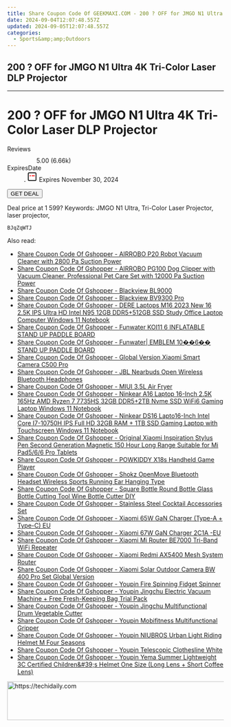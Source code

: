 ```yaml
---
title: Share Coupon Code Of GEEKMAXI.COM - 200 ? OFF for JMGO N1 Ultra 4K Tri-Color Laser DLP Projector
date: 2024-09-04T12:07:48.557Z
updated: 2024-09-05T12:07:48.557Z
categories:
  - Sports&amp;amp;Outdoors
---
```


## 200 ? OFF for JMGO N1 Ultra 4K Tri-Color Laser DLP Projector

<hr>
<main class="px-4 py-6 sm:p-6 md:px-8 md:py-10">
  <div class="mx-auto grid max-w-4xl grid-cols-1 lg:max-w-5xl lg:grid-cols-2 lg:gap-x-20">
    <div class="relative col-start-1 row-start-1 flex flex-col-reverse rounded-lg bg-gradient-to-t from-black/75 via-black/0 p-3 sm:row-start-2 sm:bg-none sm:p-0 lg:row-start-1">
      <h1 class="mt-1 text-lg font-semibold text-white sm:text-slate-900 md:text-2xl dark:sm:text-white">200 ? OFF for JMGO N1 Ultra 4K Tri-Color Laser DLP Projector</h1>
    </div>
        <dl class="row-start-2 mt-4 flex items-center text-xs font-medium sm:row-start-3 sm:mt-1 md:mt-2.5 lg:row-start-2">
      <dt class="sr-only">Reviews</dt>
      <dd class="flex items-center text-indigo-600 dark:text-indigo-400">
        <svg width="24" height="24" fill="none" aria-hidden="true" class="mr-1 stroke-current dark:stroke-indigo-500">
          <path d="m12 5 2 5h5l-4 4 2.103 5L12 16l-5.103 3L9 14l-4-4h5l2-5Z" stroke-width="2" stroke-linecap="round" stroke-linejoin="round" />
        </svg>
        <span>5.00 <span class="font-normal text-slate-400">(6.66k)</span></span>
      </dd>
      <dt class="sr-only">ExpiresDate</dt>
      <dd class="flex items-center">
        <svg width="2" height="2" aria-hidden="true" fill="currentColor" class="mx-3 text-slate-300">
          <circle cx="1" cy="1" r="1" />
        </svg>
        <svg width="24" height="24" viewBox="0 0 24 24" fill="none" stroke="currentColor" stroke-width="2">
          <rect x="3" y="3" width="18" height="18" rx="2" fill="#fff" />
          <path d="M6 10L18 10" stroke="red" stroke-width="2" fill="none" />
          <path d="M10 6L10 18" stroke="#fff" stroke-width="2" fill="none" />
        </svg>
        Expires November 30, 2024      </dd>
    </dl>
    <div class="col-start-1 row-start-3 mt-4 self-center sm:col-start-2 sm:row-span-2 sm:row-start-2 sm:mt-0 lg:col-start-1 lg:row-start-3 lg:row-end-4 lg:mt-6">
      <button type="button" onClick="javascript:window.open(decodeURIComponent('https%3A%2F%2Fwww.shareasale.com%2Fu.cfm%3Fd%3D1112773%26m%3D77450%26u%3D4338022'), '_blank');void(0);" class="rounded-lg bg-red-600 px-3 py-2 text-sm font-medium leading-6 text-white">GET DEAL</button>
    </div>
    <p class="col-start-1 mt-4 text-sm leading-6 sm:col-span-2 lg:col-span-1 lg:row-start-4 lg:mt-6 dark:text-slate-400">Deal price at 1 599? Keywords: JMGO N1 Ultra, Tri-Color Laser Projector, laser projector,</p>
    <p class="mt-4">
      <code class="bg-purple-900 p-4 text-sm font-bold tracking-widest text-white">BJqZqWTJ</code>
    </p>
  </div>
</main>
<span class="atpl-alsoreadstyle">Also read:</span>
<div><ul>
<li><a href="https://coupons.techidaily.com/coupon-1118587-share-97331-sale/"><u>Share Coupon Code Of Gshopper - AIRROBO P20 Robot Vacuum Cleaner with 2800 Pa Suction Power</u></a></li>
<li><a href="https://coupons.techidaily.com/coupon-1118586-share-97331-sale/"><u>Share Coupon Code Of Gshopper - AIRROBO PG100 Dog Clipper with Vacuum Cleaner, Professional Pet Care Set with 12000 Pa Suction Power</u></a></li>
<li><a href="https://coupons.techidaily.com/coupon-1118582-share-97331-sale/"><u>Share Coupon Code Of Gshopper - Blackview BL9000</u></a></li>
<li><a href="https://coupons.techidaily.com/coupon-1118583-share-97331-sale/"><u>Share Coupon Code Of Gshopper - Blackview BV9300 Pro</u></a></li>
<li><a href="https://coupons.techidaily.com/coupon-1118577-share-97331-sale/"><u>Share Coupon Code Of Gshopper - DERE Laptops M16 2023 New 16  2.5K IPS Ultra HD Intel N95 12GB DDR5+512GB SSD Study Office Laptop Computer Windows 11 Notebook</u></a></li>
<li><a href="https://coupons.techidaily.com/coupon-1118599-share-97331-sale/"><u>Share Coupon Code Of Gshopper - Funwater KOI11 6 INFLATABLE STAND UP PADDLE BOARD</u></a></li>
<li><a href="https://coupons.techidaily.com/coupon-1118600-share-97331-sale/"><u>Share Coupon Code Of Gshopper - Funwater| EMBLEM 10��6�� STAND UP PADDLE BOARD</u></a></li>
<li><a href="https://coupons.techidaily.com/coupon-1118597-share-97331-sale/"><u>Share Coupon Code Of Gshopper - Global Version Xiaomi Smart Camera C500 Pro</u></a></li>
<li><a href="https://coupons.techidaily.com/coupon-1118581-share-97331-sale/"><u>Share Coupon Code Of Gshopper - JBL Nearbuds Open Wireless Bluetooth Headphones</u></a></li>
<li><a href="https://coupons.techidaily.com/coupon-1118527-share-97331-sale/"><u>Share Coupon Code Of Gshopper - MIUI 3.5L Air Fryer</u></a></li>
<li><a href="https://coupons.techidaily.com/coupon-1118575-share-97331-sale/"><u>Share Coupon Code Of Gshopper - Ninkear A16 Laptop 16-Inch 2.5K 165Hz AMD Ryzen 7 7735HS 32GB DDR5+2TB Nvme SSD WiFi6 Gaming Laptop Windows 11 Notebook</u></a></li>
<li><a href="https://coupons.techidaily.com/coupon-1118576-share-97331-sale/"><u>Share Coupon Code Of Gshopper - Ninkear DS16 Lapto16-Inch Intel Core I7-10750H IPS Full HD 32GB RAM + 1TB SSD Gaming Laptop with Touchscreen Windows 11 Notebook</u></a></li>
<li><a href="https://coupons.techidaily.com/coupon-1118525-share-97331-sale/"><u>Share Coupon Code Of Gshopper - Original Xiaomi Inspiration Stylus Pen Second Generation Magnetic 150 Hour Long Range Suitable for Mi Pad5/6/6 Pro Tablets</u></a></li>
<li><a href="https://coupons.techidaily.com/coupon-1118526-share-97331-sale/"><u>Share Coupon Code Of Gshopper - POWKIDDY X18s Handheld Game Player</u></a></li>
<li><a href="https://coupons.techidaily.com/coupon-1118585-share-97331-sale/"><u>Share Coupon Code Of Gshopper - Shokz OpenMove Bluetooth Headset Wireless Sports Running Ear Hanging Type</u></a></li>
<li><a href="https://coupons.techidaily.com/coupon-1118598-share-97331-sale/"><u>Share Coupon Code Of Gshopper - Square Bottle Round Bottle Glass Bottle Cutting Tool Wine Bottle Cutter DIY</u></a></li>
<li><a href="https://coupons.techidaily.com/coupon-1118584-share-97331-sale/"><u>Share Coupon Code Of Gshopper - Stainless Steel Cocktail Accessories Set</u></a></li>
<li><a href="https://coupons.techidaily.com/coupon-1118596-share-97331-sale/"><u>Share Coupon Code Of Gshopper - Xiaomi 65W GaN Charger (Type-A + Type-C) EU</u></a></li>
<li><a href="https://coupons.techidaily.com/coupon-1118595-share-97331-sale/"><u>Share Coupon Code Of Gshopper - Xiaomi 67W GaN Charger 2C1A -EU</u></a></li>
<li><a href="https://coupons.techidaily.com/coupon-1118579-share-97331-sale/"><u>Share Coupon Code Of Gshopper - Xiaomi Mi Router BE7000 Tri-Band WiFi Repeater</u></a></li>
<li><a href="https://coupons.techidaily.com/coupon-1118580-share-97331-sale/"><u>Share Coupon Code Of Gshopper - Xiaomi Redmi AX5400 Mesh System Router</u></a></li>
<li><a href="https://coupons.techidaily.com/coupon-1118578-share-97331-sale/"><u>Share Coupon Code Of Gshopper - Xiaomi Solar Outdoor Camera BW 400 Pro Set Global Version</u></a></li>
<li><a href="https://coupons.techidaily.com/coupon-1118594-share-97331-sale/"><u>Share Coupon Code Of Gshopper - Youpin Fire Spinning Fidget Spinner</u></a></li>
<li><a href="https://coupons.techidaily.com/coupon-1118592-share-97331-sale/"><u>Share Coupon Code Of Gshopper - Youpin Jingchu Electric Vacuum Machine + Free Fresh-Keeping Bag Trial Pack</u></a></li>
<li><a href="https://coupons.techidaily.com/coupon-1118591-share-97331-sale/"><u>Share Coupon Code Of Gshopper - Youpin Jingchu Multifunctional Drum Vegetable Cutter</u></a></li>
<li><a href="https://coupons.techidaily.com/coupon-1118590-share-97331-sale/"><u>Share Coupon Code Of Gshopper - Youpin Mobifitness Multifunctional Gripper</u></a></li>
<li><a href="https://coupons.techidaily.com/coupon-1118589-share-97331-sale/"><u>Share Coupon Code Of Gshopper - Youpin NIUBROS Urban Light Riding Helmet M Four Seasons</u></a></li>
<li><a href="https://coupons.techidaily.com/coupon-1118593-share-97331-sale/"><u>Share Coupon Code Of Gshopper - Youpin Telescopic Clothesline White</u></a></li>
<li><a href="https://coupons.techidaily.com/coupon-1118588-share-97331-sale/"><u>Share Coupon Code Of Gshopper - Youpin Yema Summer Lightweight 3C Certified Children&amp;#39;s Helmet One Size (Long Lens + Short Coffee Lens)</u></a></li>
</ul></div>

<ins class="adsbygoogle"
      style="display:block"
      data-ad-client="ca-pub-7571918770474297"
      data-ad-slot="8358498916"
      data-ad-format="auto"
      data-full-width-responsive="true"></ins>
<!-- affiliate ads begin -->
<a href="https://appsumo.8odi.net/c/5597632/2037359/7443" target="_top" id="2037359">
  <img src="//a.impactradius-go.com/display-ad/7443-2037359" border="0" alt="https://techidaily.com" width="728" height="90"/>
</a>
<img height="0" width="0" src="https://appsumo.8odi.net/i/5597632/2037359/7443" style="position:absolute;visibility:hidden;" border="0" />
<!-- affiliate ads end -->